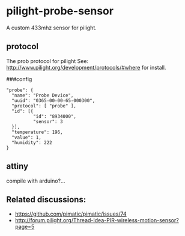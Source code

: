 pilight-probe-sensor
====================

A custom 433mhz sensor for pilight.

protocol
-------

The prob protocol for pilight See: http://www.pilight.org/development/protocols/#where for install.

###config

    "probe": {
      "name": "Probe Device",
      "uuid": "0365-00-00-65-000300",
      "protocol": [ "probe" ],
      "id": [{
              "id": "8934000",
              "sensor": 3
      }],
      "temperature": 196,
      "value": 1,
      "humidity": 222
    }

attiny
-----

compile with arduino?...


Related discussions:
-------------------

  * https://github.com/pimatic/pimatic/issues/74
  * http://forum.pilight.org/Thread-Idea-PIR-wireless-motion-sensor?page=5